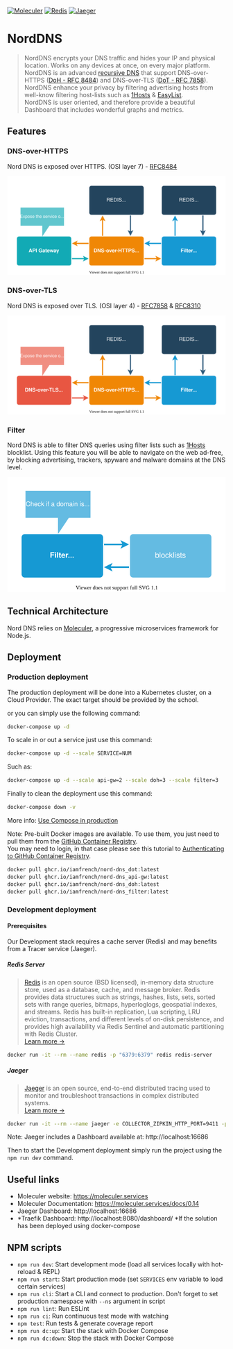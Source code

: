 [![Moleculer](https://badgen.net/badge/Powered%20by/Moleculer/0e83cd)](https://moleculer.services)
[![Redis](https://badgen.net/badge/Powered%20by/Redis/d92a21)](https://redis.io/) 
[![Jaeger](https://badgen.net/badge/Powered%20by/Jaeger/60d0e4)](https://www.jaegertracing.io/)

# NordDNS
> NordDNS encrypts your DNS traffic and hides your IP and physical location. Works on any devices at once, on every major platform.  
NordDNS is an advanced [recursive DNS](https://www.cloudflare.com/learning/dns/what-is-recursive-dns/) that support DNS-over-HTTPS ([DoH - RFC 8484](https://tools.ietf.org/html/rfc8484)) and DNS-over-TLS ([DoT - RFC 7858](https://tools.ietf.org/html/rfc7858)).  
NordDNS enhance your privacy by filtering advertising hosts from well-know filtering host-lists such as [1Hosts](https://badmojr.github.io/1Hosts/) & [EasyList](https://easylist.to/).  
NordDNS is user oriented, and therefore provide a beautiful Dashboard that includes wonderful graphs and metrics.

## Features

### DNS-over-HTTPS
Nord DNS is exposed over HTTPS. (OSI layer 7) - [RFC8484](https://tools.ietf.org/html/rfc8484)

![DNS-over-HTTPS Architecture diagram](./artefacts/diagram-DNS-over-HTTPS.svg)

### DNS-over-TLS
Nord DNS is exposed over TLS. (OSI layer 4) - [RFC7858](https://tools.ietf.org/html/rfc7858) & [RFC8310](https://tools.ietf.org/html/rfc8310)

![DNS-over-TLS Architecture diagram](./artefacts/diagram-DNS-over-TLS.svg)

### Filter
Nord DNS is able to filter DNS queries using filter lists such as [1Hosts](https://badmojr.github.io/1Hosts/) blocklist. Using this feature you will be able to navigate on the web ad-free, by blocking advertising, trackers, spyware and malware domains at the DNS level.

![Filter Architecture diagram](./artefacts/diagram-Filter.svg)

## Technical Architecture
Nord DNS relies on [Moleculer](https://moleculer.services/), a progressive microservices framework for Node.js.

## Deployment

### Production deployment
The production deployment will be done into a Kubernetes cluster, on a Cloud Provider. The exact target should be provided by the school.

or you can simply use the following command:

```bash
docker-compose up -d
```

To scale in or out a service just use this command:

```bash
docker-compose up -d --scale SERVICE=NUM
```

Such as:

```bash
docker-compose up -d --scale api-gw=2 --scale doh=3 --scale filter=3
```

Finally to clean the deployment use this command:
```bash
docker-compose down -v
```

More info: [Use Compose in production](https://docs.docker.com/compose/production/)

Note: Pre-built Docker images are available. To use them, you just need to pull them from the [GitHub Container Registry](https://docs.github.com/en/packages/guides/about-github-container-registry).   
You may need to login, in that case please see this tutorial to [Authenticating to GitHub Container Registry](https://docs.github.com/en/packages/guides/pushing-and-pulling-docker-images#authenticating-to-github-container-registry).

```bash
docker pull ghcr.io/iamfrench/nord-dns_dot:latest
docker pull ghcr.io/iamfrench/nord-dns_api-gw:latest
docker pull ghcr.io/iamfrench/nord-dns_doh:latest
docker pull ghcr.io/iamfrench/nord-dns_filter:latest
```

### Development deployment

#### Prerequisites

Our Development stack requires a cache server (Redis) and may benefits from a Tracer service (Jaeger).

##### Redis Server
> [Redis](https://redis.io/) is an open source (BSD licensed), in-memory data structure store, used as a database, cache, and message broker. Redis provides data structures such as strings, hashes, lists, sets, sorted sets with range queries, bitmaps, hyperloglogs, geospatial indexes, and streams. Redis has built-in replication, Lua scripting, LRU eviction, transactions, and different levels of on-disk persistence, and provides high availability via Redis Sentinel and automatic partitioning with Redis Cluster.  
[Learn more →](https://redis.io/topics/introduction)

```bash
docker run -it --rm --name redis -p "6379:6379" redis redis-server
```

##### Jaeger
> [Jaeger](https://www.jaegertracing.io/) is an open source, end-to-end distributed tracing used to monitor and troubleshoot transactions in complex distributed systems.   
[Learn more →](https://www.jaegertracing.io/docs/1.22/)

```bash
docker run -it --rm --name jaeger -e COLLECTOR_ZIPKIN_HTTP_PORT=9411 -p 5775:5775/udp -p 6831:6831/udp -p 6832:6832/udp -p 5778:5778 -p 16686:16686 -p 14268:14268 -p 14250:14250 -p 9411:9411 jaegertracing/all-in-one:1.21
```

Note: Jaeger includes a Dashboard available at: http://localhost:16686

Then to start the Development deployment simply run the project using the `npm run dev` command.

## Useful links

* Moleculer website: https://moleculer.services
* Moleculer Documentation: https://moleculer.services/docs/0.14
* Jaeger Dashboard: http://localhost:16686
* *Traefik Dashboard: http://localhost:8080/dashboard/  *If the solution has been deployed using docker-compose

## NPM scripts

- `npm run dev`: Start development mode (load all services locally with hot-reload & REPL)
- `npm run start`: Start production mode (set `SERVICES` env variable to load certain services)
- `npm run cli`: Start a CLI and connect to production. Don't forget to set production namespace with `--ns` argument in script
- `npm run lint`: Run ESLint
- `npm run ci`: Run continuous test mode with watching
- `npm test`: Run tests & generate coverage report
- `npm run dc:up`: Start the stack with Docker Compose
- `npm run dc:down`: Stop the stack with Docker Compose
